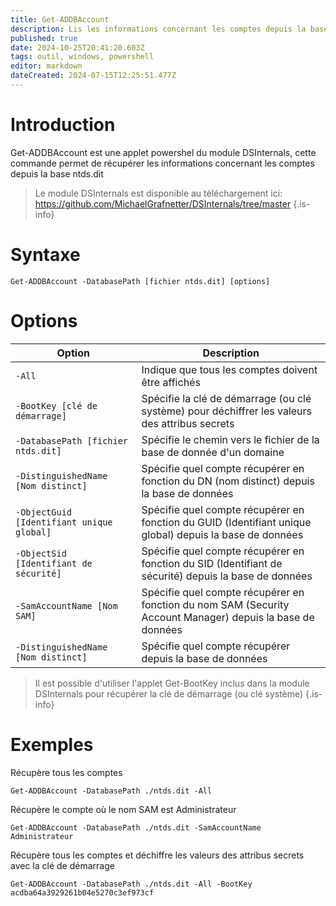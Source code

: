 ```yaml
---
title: Get-ADDBAccount
description: Lis les informations concernant les comptes depuis la base ntds.dit
published: true
date: 2024-10-25T20:41:20.603Z
tags: outil, windows, powershell
editor: markdown
dateCreated: 2024-07-15T12:25:51.477Z
---
```


# Introduction

Get-ADDBAccount est une applet powershel du module DSInternals, cette commande permet de récupérer les informations concernant les comptes depuis la base ntds.dit

> Le module DSInternals est disponible au téléchargement ici: https://github.com/MichaelGrafnetter/DSInternals/tree/master
> {.is-info}

# Syntaxe

`Get-ADDBAccount -DatabasePath [fichier ntds.dit] [options]`

# Options

| Option                                    | Description                                                                                                |
| ----------------------------------------- | ---------------------------------------------------------------------------------------------------------- |
| `-All`                                    | Indique que tous les comptes doivent être affichés                                                         |
| `-BootKey [clé de démarrage]`             | Spécifie la clé de démarrage (ou clé système) pour déchiffrer les valeurs des attribus secrets             |
| `-DatabasePath [fichier ntds.dit]`        | Spécifie le chemin vers le fichier de la base de donnée d'un domaine                                       |
| `-DistinguishedName [Nom distinct]`       | Spécifie quel compte récupérer en fonction du DN (nom distinct) depuis la base de données                  |
| `-ObjectGuid [Identifiant unique global]` | Spécifie quel compte récupérer en fonction du GUID (Identifiant unique global) depuis la base de données   |
| `-ObjectSid [Identifiant de sécurité]`    | Spécifie quel compte récupérer en fonction du SID (Identifiant de sécurité) depuis la base de données      |
| `-SamAccountName [Nom SAM]`               | Spécifie quel compte récupérer en fonction du nom SAM (Security Account Manager) depuis la base de données |
| `-DistinguishedName [Nom distinct]`       | Spécifie quel compte récupérer depuis la base de données                                                   |

> Il est possible d'utiliser l'applet Get-BootKey inclus dans la module DSInternals pour récupérer la clé de démarrage (ou clé système)
> {.is-info}

# Exemples

Récupère tous les comptes

`Get-ADDBAccount -DatabasePath ./ntds.dit -All`

Récupère le compte où le nom SAM est Administrateur

`Get-ADDBAccount -DatabasePath ./ntds.dit -SamAccountName Administrateur`

Récupère tous les comptes et déchiffre les valeurs des attribus secrets avec la clé de démarrage

`Get-ADDBAccount -DatabasePath ./ntds.dit -All -BootKey acdba64a3929261b04e5270c3ef973cf`
